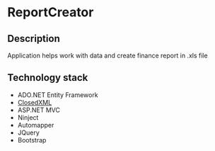 # ReportCreator

## Description

Application helps work with data and create finance report in .xls file

## Technology stack
- ADO.NET Entity Framework
- [ClosedXML](https://github.com/ClosedXML/ClosedXML)
- ASP.NET MVC
- Ninject
- Automapper
- JQuery
- Bootstrap
